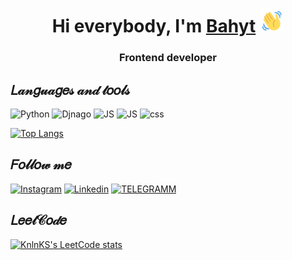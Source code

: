 <h1 align="center">Hi everybody, I'm <a href="#" target="_blank">Bahyt</a> 
<img src="https://github.com/bahyt1999/bahyt1999/blob/main/wave-hello.gif" height="38" /></h1>
<h3 align="center">Frontend developer</h3>

<h2>𝐿𝒶𝓃𝑔𝓊𝒶𝑔𝑒𝓈 𝒶𝓃𝒹 𝓉𝑜𝑜𝓁𝓈</h2>


![Python](https://img.shields.io/badge/-PYTHON-7c64ba??style=for-the-badge&logo=python)
![Djnago](https://img.shields.io/badge/-DJANGO-7c64ba??style=for-the-badge&logo=django)
![JS](https://img.shields.io/badge/-Bootstrap-7c64ba??style=for-the-badge&logo=Bootstrapt)
![JS](https://img.shields.io/badge/-HTML-7c64ba??style=for-the-badge&logo=HyperTextMarkupLanguage)
![css](https://img.shields.io/badge/-CSS-7c64ba??style=for-the-badge&logo=CSS)

[![Top Langs](https://github-readme-stats.vercel.app/api/top-langs/?username=bahyt1999)](https://github.com/anuraghazra/github-readme-stats)


<h2>𝐹𝑜𝓁𝓁𝑜𝓌 𝓂𝑒</h2>

[![Instagram](https://img.shields.io/badge/-INSTAGRAM-7c64ba?style=for-the-badge&logo=instagram)](https://www.instagram.com/beybitovna_b/)
[![Linkedin](https://img.shields.io/badge/-LINKEDIN-7c64ba?style=for-the-badge&logo=linkedin)](www.linkedin.com/in/бақыт-череева-406a6b25a)
[![TELEGRAMM](https://img.shields.io/badge/-TELEGRAMM-7c64ba?style=for-the-badge&logo=telegram)](https://t.me/bahyt_1234)

<h2>𝐿𝑒𝑒𝓉𝒞𝑜𝒹𝑒</h2>

[![KnlnKS's LeetCode stats](https://leetcode-stats-six.vercel.app/api?username=beybitovna_b1234N&theme=dark)](https://github.com/bahyt1999/leetcode-stats)
